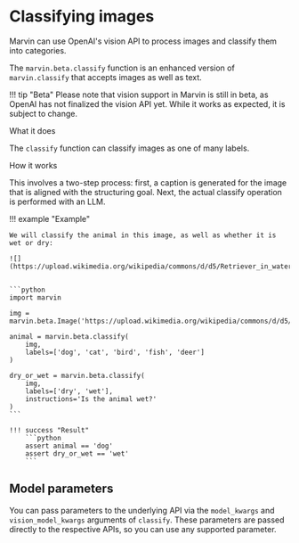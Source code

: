 # Classifying images

Marvin can use OpenAI's vision API to process images and classify them into categories.

The `marvin.beta.classify` function is an enhanced version of `marvin.classify` that accepts images as well as text. 

!!! tip "Beta"
    Please note that vision support in Marvin is still in beta, as OpenAI has not finalized the vision API yet. While it works as expected, it is subject to change.

<div class="admonition abstract">
  <p class="admonition-title">What it does</p>
  <p>
    The <code>classify</code> function can classify images as one of many labels.
  </p>
</div>


<div class="admonition info">
  <p class="admonition-title">How it works</p>
  <p>
    
  This involves a two-step process: first, a caption is generated for the image that is aligned with the structuring goal. Next, the actual classify operation is performed with an LLM.

  </p>
</div>



!!! example "Example"

    We will classify the animal in this image, as well as whether it is wet or dry:

    ![](https://upload.wikimedia.org/wikipedia/commons/d/d5/Retriever_in_water.jpg)

    
    ```python
    import marvin

    img = marvin.beta.Image('https://upload.wikimedia.org/wikipedia/commons/d/d5/Retriever_in_water.jpg')

    animal = marvin.beta.classify(
        img, 
        labels=['dog', 'cat', 'bird', 'fish', 'deer']
    )
    
    dry_or_wet = marvin.beta.classify(
        img, 
        labels=['dry', 'wet'], 
        instructions='Is the animal wet?'
    )
    ```

    !!! success "Result"
        ```python
        assert animal == 'dog'
        assert dry_or_wet == 'wet'
        ```




## Model parameters
You can pass parameters to the underlying API via the `model_kwargs` and `vision_model_kwargs` arguments of `classify`. These parameters are passed directly to the respective APIs, so you can use any supported parameter.